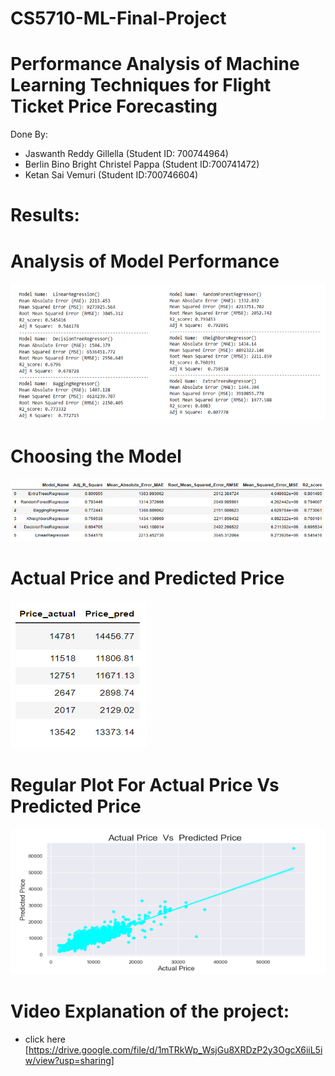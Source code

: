 # CS5710-ML-Final-Project

# Performance Analysis of Machine Learning Techniques for Flight Ticket Price Forecasting

Done By:
* Jaswanth Reddy Gillella (Student ID: 700744964)
* Berlin Bino Bright Christel Pappa (Student ID:700741472)
* Ketan Sai Vemuri (Student ID:700746604)

# Results:
# Analysis of Model Performance
<img src="./results/Models.png">

# Choosing the Model
<img src="./results/Sorted.png">

# Actual Price and Predicted Price
<img src="./results/Actual Vs Predicted.png">

# Regular Plot For Actual Price Vs Predicted Price
<img src="./results/regplot.png">

# Video Explanation of the project:

* click here [https://drive.google.com/file/d/1mTRkWp_WsjGu8XRDzP2y3OgcX6iiL5iw/view?usp=sharing]

